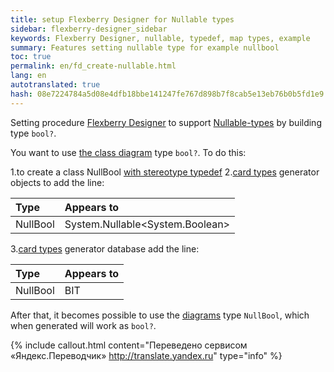 ```yaml
--- 
title: setup Flexberry Designer for Nullable types 
sidebar: flexberry-designer_sidebar 
keywords: Flexberry Designer, nullable, typedef, map types, example 
summary: Features setting nullable type for example nullbool 
toc: true 
permalink: en/fd_create-nullable.html 
lang: en 
autotranslated: true 
hash: 08e7224784a5d08e4dfb18bbe141247fe767d898b7f8cab5e13eb76b0b5fd1e9 
--- 
```


Setting procedure [Flexberry Designer](fd_landing_page.html) to support [Nullable-types](fd_nullable-types.html) by building type `bool?`. 

You want to use [the class diagram](fd_class-diagram.html) type `bool?`. To do this: 

1.to create a class NullBool [with stereotype typedef](fd_typedef.html) 
2.[card types](fd_types-map.html) generator objects to add the line: 

Type | Appears to 
:---------------|:--------------------------------------- 
NullBool | System.Nullable<esc><System.Boolean></esc> 

3.[card types](fd_types-map.html) generator database add the line: 

Type | Appears to 
:---------------|:----------- 
NullBool | BIT 

After that, it becomes possible to use the [diagrams](fd_class-diagram.html) type `NullBool`, which when generated will work as `bool?`. 



{% include callout.html content="Переведено сервисом «Яндекс.Переводчик» <http://translate.yandex.ru>" type="info" %}